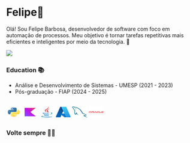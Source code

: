 # Felipe🤙 

Olá! Sou Felipe Barbosa, desenvolvedor de software com foco em automação de processos. Meu objetivo é tornar tarefas repetitivas mais eficientes e inteligentes por meio da tecnologia. 🤖
<div> 
  <a href="https://www.linkedin.com/in/felipebarbosait/" target="_blank"><img src="https://img.shields.io/badge/-LinkedIn-%230077B5?style=for-the-badge&logo=linkedin&logoColor=white" target="_blank"></a> 

  
### Education 📚 
- Análise e Desenvolvimento de Sistemas - UMESP (2021 - 2023)
- Pós-graduação - FIAP (2024 - 2025)

<div style="display: inline_block"><br>
  
  <img align="center" alt="Felipe-Python" height="30" width="40" src="https://raw.githubusercontent.com/devicons/devicon/master/icons/python/python-original.svg">
  <img align="center" alt="Felipe-Kotlin" height="30" width="40" src="https://raw.githubusercontent.com/devicons/devicon/master/icons/kotlin/kotlin-original.svg">
  <img align="center" alt="Java" height="30" width="40" src="https://raw.githubusercontent.com/devicons/devicon/master/icons/java/java-original.svg">
  <img align="center" alt="Azure" height="30" width="40" src="https://raw.githubusercontent.com/devicons/devicon/master/icons/azure/azure-original.svg">
  <img align="center" alt="felipe-MySQL" height="30" width="40" src="https://raw.githubusercontent.com/devicons/devicon/master/icons/mysql/mysql-original.svg">
  <img align="center" alt="felipe-Oracle" height="30" width="40" src="https://raw.githubusercontent.com/devicons/devicon/master/icons/oracle/oracle-original.svg">

  
  ##

### Volte sempre 🫵👋
